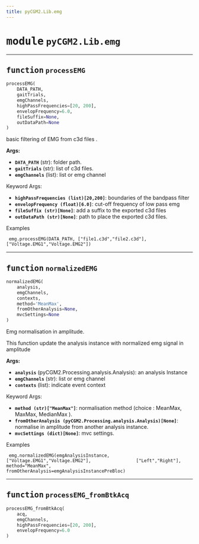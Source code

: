 ```yaml
---
title: pyCGM2.Lib.emg
---
```


# <kbd>module</kbd> `pyCGM2.Lib.emg`





---

## <kbd>function</kbd> `processEMG`

```python
processEMG(
    DATA_PATH,
    gaitTrials,
    emgChannels,
    highPassFrequencies=[20, 200],
    envelopFrequency=6.0,
    fileSuffix=None,
    outDataPath=None
)
```

basic filtering of EMG from c3d files . 



**Args:**
 
 - <b>`DATA_PATH`</b> (str):  folder path. 
 - <b>`gaitTrials`</b> (str):  list of c3d files. 
 - <b>`emgChannels`</b> (list):  list or emg channel 

Keyword Args: 
 - <b>`highPassFrequencies (list)[20,200]`</b>:  boundaries of the bandpass filter 
 - <b>`envelopFrequency (float)[6.0]`</b>:  cut-off frequency of low pass emg 
 - <b>`fileSuffix (str)[None]`</b>:  add a suffix to the exported c3d files 
 - <b>`outDataPath (str)[None]`</b>:  path to place the exported c3d files. 

Examples 

``` emg.processEMG(DATA_PATH, ["file1.c3d","file2.c3d"], ["Voltage.EMG1","Voltage.EMG2"])```



---

## <kbd>function</kbd> `normalizedEMG`

```python
normalizedEMG(
    analysis,
    emgChannels,
    contexts,
    method='MeanMax',
    fromOtherAnalysis=None,
    mvcSettings=None
)
```

Emg normalisation in amplitude. 

This function update the analysis instance with normalized emg signal in amplitude 



**Args:**
 
 - <b>`analysis`</b> (pyCGM2.Processing.analysis.Analysis):  an analysis Instance 
 - <b>`emgChannels`</b> (str):  list or emg channel 
 - <b>`contexts`</b> (list):  indicate event context 

Keyword Args: 
 - <b>`method (str)["MeanMax"]`</b>:  normalisation method (choice : MeanMax, MaxMax, MedianMax ). 
 - <b>`fromOtherAnalysis (pyCGM2.Processing.analysis.Analysis)[None]`</b>:  normalise in amplitude from another analysis instance. 
 - <b>`mvcSettings (dict)[None]`</b>:  mvc settings. 





Examples 

``` emg.normalizedEMG(emgAnalysisInstance,                 ["Voltage.EMG1","Voltage.EMG2"],                 ["Left","Right"],                 method="MeanMax",                 fromOtherAnalysis=emgAnalysisInstancePreBloc)```



---

## <kbd>function</kbd> `processEMG_fromBtkAcq`

```python
processEMG_fromBtkAcq(
    acq,
    emgChannels,
    highPassFrequencies=[20, 200],
    envelopFrequency=6.0
)
```







